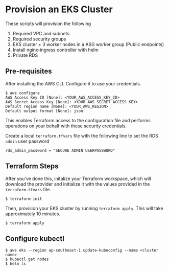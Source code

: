 # Provision an EKS Cluster

These scripts will provision the following

1. Required VPC and subnets
1. Required security groups
1. EKS cluster + 3 worker nodes in a ASG worker group (Public endpoints)
1. Install nginx-ingress controller with helm
1. Private RDS

## Pre-requisites

After installing the AWS CLI. Configure it to use your credentials.

```shell
$ aws configure
AWS Access Key ID [None]: <YOUR_AWS_ACCESS_KEY_ID>
AWS Secret Access Key [None]: <YOUR_AWS_SECRET_ACCESS_KEY>
Default region name [None]: <YOUR_AWS_REGION>
Default output format [None]: json
```

This enables Terraform access to the configuration file and performs operations on your behalf with these security credentials.

Create a local `terraform.tfvars` file with the following line to set the RDS `admin` user password

```shell
rds_admin_password = "SECURE ADMIN USERPASSWORD"
```

## Terraform Steps

After you've done this, initalize your Terraform workspace, which will download 
the provider and initialize it with the values provided in the `terraform.tfvars` file.

```shell
$ terraform init
```

Then, provision your EKS cluster by running `terraform apply`. This will 
take approximately 10 minutes.

```shell
$ terraform apply
```

## Configure kubectl

```shell
$ aws eks --region ap-southeast-1 update-kubeconfig --name <cluster name>
$ kubectl get nodes
$ helm ls
```
